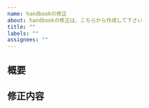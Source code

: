 ```yaml
---
name: handbookの修正
about: handbookの修正は、こちらから作成して下さい
title: ""
labels: ""
assignees: ""
---
```


## 概要

## 修正内容
